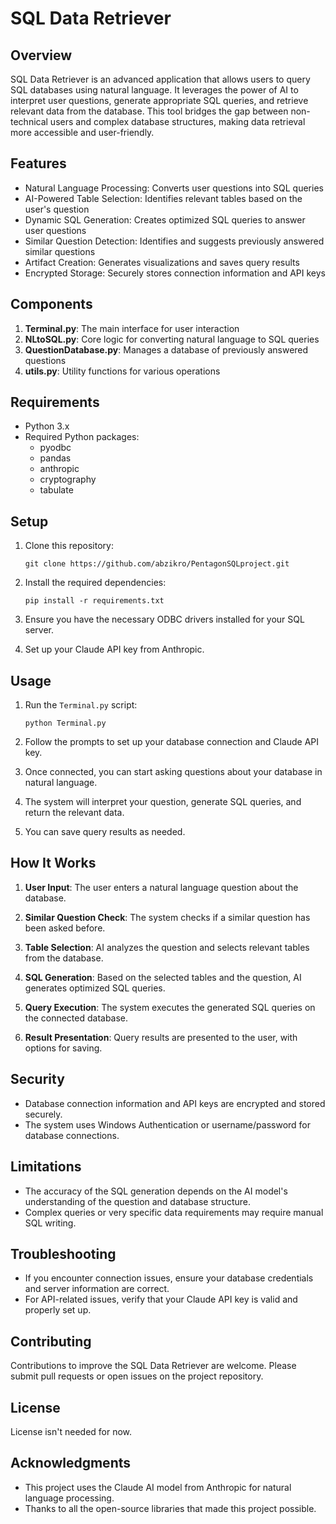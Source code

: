 # SQL Data Retriever

## Overview

SQL Data Retriever is an advanced application that allows users to query SQL databases using natural language. It leverages the power of AI to interpret user questions, generate appropriate SQL queries, and retrieve relevant data from the database. This tool bridges the gap between non-technical users and complex database structures, making data retrieval more accessible and user-friendly.

## Features

- Natural Language Processing: Converts user questions into SQL queries
- AI-Powered Table Selection: Identifies relevant tables based on the user's question
- Dynamic SQL Generation: Creates optimized SQL queries to answer user questions
- Similar Question Detection: Identifies and suggests previously answered similar questions
- Artifact Creation: Generates visualizations and saves query results
- Encrypted Storage: Securely stores connection information and API keys

## Components

1. **Terminal.py**: The main interface for user interaction
2. **NLtoSQL.py**: Core logic for converting natural language to SQL queries
3. **QuestionDatabase.py**: Manages a database of previously answered questions
4. **utils.py**: Utility functions for various operations

## Requirements

- Python 3.x
- Required Python packages: 
  - pyodbc
  - pandas
  - anthropic
  - cryptography
  - tabulate

## Setup

1. Clone this repository:
   ```
   git clone https://github.com/abzikro/PentagonSQLproject.git
   ```
2. Install the required dependencies:
   ```
   pip install -r requirements.txt

3. Ensure you have the necessary ODBC drivers installed for your SQL server.

4. Set up your Claude API key from Anthropic.

## Usage

1. Run the `Terminal.py` script:
   ```
   python Terminal.py
   ```

2. Follow the prompts to set up your database connection and Claude API key.

3. Once connected, you can start asking questions about your database in natural language.

4. The system will interpret your question, generate SQL queries, and return the relevant data.

5. You can save query results as needed.

## How It Works

1. **User Input**: The user enters a natural language question about the database.

2. **Similar Question Check**: The system checks if a similar question has been asked before.

3. **Table Selection**: AI analyzes the question and selects relevant tables from the database.

4. **SQL Generation**: Based on the selected tables and the question, AI generates optimized SQL queries.

5. **Query Execution**: The system executes the generated SQL queries on the connected database.

6. **Result Presentation**: Query results are presented to the user, with options for saving.

## Security

- Database connection information and API keys are encrypted and stored securely.
- The system uses Windows Authentication or username/password for database connections.

## Limitations

- The accuracy of the SQL generation depends on the AI model's understanding of the question and database structure.
- Complex queries or very specific data requirements may require manual SQL writing.

## Troubleshooting

- If you encounter connection issues, ensure your database credentials and server information are correct.
- For API-related issues, verify that your Claude API key is valid and properly set up.

## Contributing

Contributions to improve the SQL Data Retriever are welcome. Please submit pull requests or open issues on the project repository.

## License

License isn't needed for now.

## Acknowledgments

- This project uses the Claude AI model from Anthropic for natural language processing.
- Thanks to all the open-source libraries that made this project possible.
